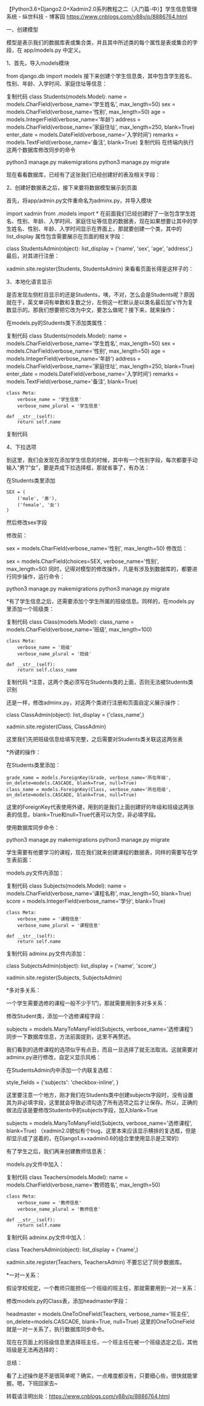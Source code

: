 【Python3.6+Django2.0+Xadmin2.0系列教程之二（入门篇-中）】学生信息管理系统 - 纵世科技 - 博客园 https://www.cnblogs.com/v88v/p/8886764.html

一、创建模型

模型是表示我们的数据库表或集合类，并且其中所述类的每个属性是表或集合的字段，在 app/models.py 中定义。

 

1、首先，导入models模块

from django.db import models
接下来创建个学生信息类，其中包含学生姓名、性别、年龄、入学时间、家庭住址等信息：

复制代码
class Students(models.Model):
    name = models.CharField(verbose_name='学生姓名', max_length=50)
    sex = models.CharField(verbose_name='性别', max_length=50)
    age = models.IntegerField(verbose_name='年龄')
    address = models.CharField(verbose_name='家庭住址', max_length=250, blank=True)
    enter_date = models.DateField(verbose_name='入学时间')
    remarks = models.TextField(verbose_name='备注', blank=True)
复制代码
在终端内执行这两个数据库修改同步的命令

python3 manage.py makemigrations
python3 manage.py migrate


现在看看数据库，已经有了这张我们已经创建好的表及相关字段：





 

2、创建好数据表之后，接下来要将数据模型展示到页面

首先，将app/admin.py文件重命名为adminx.py，并导入模块

import xadmin
from .models import *
在前面我们已经创建好了一张包含学生姓名、性别、年龄、入学时间、家庭住址等信息的数据表，现在如果想要让其中的学生姓名、性别、年龄、入学时间显示在界面上，那就要创建一个类，其中的 list_display 属性包含需要展示在页面的相关字段：

class StudentsAdmin(object):
    list_display = ('name', 'sex', 'age', 'address',)
最后，对其进行注册：

xadmin.site.register(Students, StudentsAdmin)
来看看页面长得是这样子的：





 

3、本地化语言显示

是否发现左侧栏目显示的还是Students，咦，不对，怎么会是Students呢？原因就在于，英文单词有单数和复数之分，左侧这一栏默认是以类名最后加's'作为复数显示的。那我们想要把它改为中文，要怎么做呢？接下来，就来操作：

在models.py的Students类下添加类属性：

复制代码
class Students(models.Model):
    name = models.CharField(verbose_name='学生姓名', max_length=50)
    sex = models.CharField(verbose_name='性别', max_length=50)
    age = models.IntegerField(verbose_name='年龄')
    address = models.CharField(verbose_name='家庭住址', max_length=250, blank=True)
    enter_date = models.DateField(verbose_name='入学时间')
    remarks = models.TextField(verbose_name='备注', blank=True)

    class Meta:
        verbose_name = '学生信息'
        verbose_name_plural = '学生信息'

    def __str__(self):
        return self.name
复制代码


 

 4、下拉选项

到这里，我们会发现在添加学生信息的时候，其中有一个性别字段，每次都要手动输入“男”/“女”，要是弄成下拉选择框，那就省事了，有办法：

在Students类里添加

    SEX = (
        ('male', '男'),
        ('female', '女')
    )
然后修改sex字段

修改前：

sex = models.CharField(verbose_name='性别', max_length=50)
修改后：

sex = models.CharField(choices=SEX, verbose_name='性别', max_length=50)
同时，记得对模型的修改操作，凡是有涉及到数据库的，都要进行同步操作，运行命令：

python3 manage.py makemigrations
python3 manage.py migrate


 

*有了学生信息之后，还需要添加个学生所属的班级信息。同样的，在models.py里添加一个班级类：

复制代码
class Class(models.Model):
    class_name = models.CharField(verbose_name='班级', max_length=100)

    class Meta:
        verbose_name = '班级'
        verbose_name_plural = '班级'

    def __str__(self):
        return self.class_name
复制代码
*注意，这两个类必须写在Students类的上面，否则无法被Students类识别

还是一样，修改adminx.py，对这两个类进行注册和页面自定义展示操作：

class ClassAdmin(object):
    list_display = ('class_name',)


xadmin.site.register(Class, ClassAdmin)


 

这里我们先把班级信息给填写完整，之后需要对Students类关联这这两张表

 

*外键的操作：

在Students类里添加：

    grade_name = models.ForeignKey(Grade, verbose_name='所在年级', on_delete=models.CASCADE, blank=True, null=True)
    class_name = models.ForeignKey(Class, verbose_name='所在班级', on_delete=models.CASCADE, blank=True, null=True)
这里的ForeignKey代表使用外键，用到的是我们上面创建好的年级和班级这两张表的信息，blank=True和null=True代表可以为空，非必填字段。

使用数据库同步命令：

python3 manage.py makemigrations
python3 manage.py migrate


 

学生需要有他要学习的课程，现在我们就来创建课程的数据表，同样的需要写在学生表前面：

models.py文件内添加：

复制代码
class Subjects(models.Model):
    name = models.CharField(verbose_name='课程名称', max_length=50, blank=True)
    score = models.IntegerField(verbose_name='学分', blank=True)

    class Meta:
        verbose_name = '课程信息'
        verbose_name_plural = '课程信息'

    def __str__(self):
        return self.name
复制代码
adminx.py文件内添加：

class SubjectsAdmin(object):
    list_display = ('name', 'score',)


xadmin.site.register(Subjects, SubjectsAdmin)
 

*多对多关系：

一个学生需要选修的课程一般不少于1门，那就需要用到多对多关系：

修改Student类，添加一个选修课程字段：

subjects = models.ManyToManyField(Subjects, verbose_name='选修课程')
同步一下数据库信息，方法前面提到，这里不再赘述。



 

我们看到的选修课程的选项似乎有点丑，而且一旦选择了就无法取消。这就需要对adminx.py进行修改，自定义显示风格：

在StudentsAdmin内中添加一个内联复选框：

style_fields = {'subjects': 'checkbox-inline', }


这里要注意一个地方，刚才我们在Students类中创建subjects字段时，没有设置其为非必填字段，这里就会导致必须勾选了所有选项之后才让保存。所以，正确的做法应该是要修改Students中的subjects字段，加入blank=True

subjects = models.ManyToManyField(Subjects, verbose_name='选修课程', blank=True)
（xadmin2.0貌似有个bug，这里本来应该显示横排的复选框，但是却显示成了竖着的，在Django1.x+xadmin0.6的组合里使用显示是正常的）

 

有了学生之后，我们再来创建教师信息表：

models.py文件中加入：

复制代码
class Teachers(models.Model):
    name = models.CharField(verbose_name='教师姓名', max_length=50)

    class Meta:
        verbose_name = '教师信息'
        verbose_name_plural = '教师信息'

    def __str__(self):
        return self.name
复制代码
adminx.py文件中加入：

class TeachersAdmin(object):
    list_display = ('name',)


xadmin.site.register(Teachers, TeachersAdmin)
不要忘记了同步数据库。

 

*一对一关系：

  假设学校规定，一个教师只能担任一个班级的班主任，那就需要用到一对一关系：

修改models.py的Class表，添加headmaster字段：

headmaster = models.OneToOneField(Teachers, verbose_name='班主任', on_delete=models.CASCADE, blank=True, null=True)
这里的OneToOneField就是一对一关系了，执行数据库同步命令。

现在在页面上的班级信息里选择班主任，一个班主任在被一个班级选定之后，其他班级是无法再选择的：



 

总结：

看了上述操作是不是很简单呢？确实，一点难度都没有，只要细心些，很快就能掌握。嗯，下班回家去~

 

 转载请注明出处：https://www.cnblogs.com/v88v/p/8886764.html